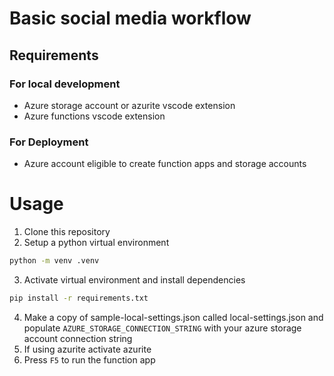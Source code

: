 # Basic social media workflow

## Requirements

### For local development
- Azure storage account or azurite vscode extension
- Azure functions vscode extension

### For Deployment
- Azure account eligible to create function apps and storage accounts

# Usage
1. Clone this repository
2. Setup a python virtual environment
```bash
python -m venv .venv
```
3. Activate virtual environment and install dependencies
```bash
pip install -r requirements.txt
```
4. Make a copy of sample-local-settings.json called local-settings.json and populate `AZURE_STORAGE_CONNECTION_STRING` with your azure storage account connection string
5. If using azurite activate azurite
6. Press `F5` to run the function app
